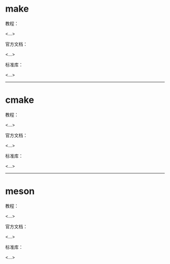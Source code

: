 # make

教程：

<...>

官方文档：

<...>

标准库：

<...>

---

# cmake

教程：

<...>

官方文档：

<...>

标准库：

<...>

---

# meson

教程：

<...>

官方文档：

<...>

标准库：

<...>

